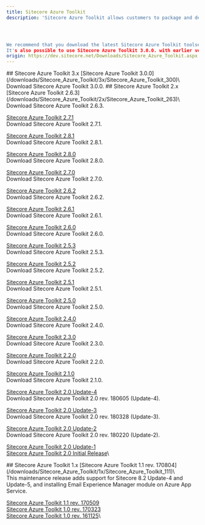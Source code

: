 ```yaml
---
title: Sitecore Azure Toolkit
description: 'Sitecore Azure Toolkit allows customers to package and deploy Sitecore solutions to Microsoft Azure and provides out of the box integration with Azure services such as Application Insights, Redis Cache Service and Azure Search.




We recommend that you download the latest Sitecore Azure Toolkit toolset: version 3.0.0.
It's also possible to use Sitecore Azure Toolkit 3.0.0. with earlier versions of XP.'
origin: https://dev.sitecore.net/Downloads/Sitecore_Azure_Toolkit.aspx
---
```


<Card variant='outlineRaised' px={0} mb={8}>
<CardHeader>
## Sitecore Azure Toolkit 3.x
</CardHeader>
<CardBody>
[Sitecore Azure Toolkit 3.0.0](/downloads/Sitecore_Azure_Toolkit/3x/Sitecore_Azure_Toolkit_300)\
Download Sitecore Azure Toolkit 3.0.0.


</CardBody>          
</Card>
<Card variant='outlineRaised' px={0} mb={8}>
<CardHeader>
## Sitecore Azure Toolkit 2.x
</CardHeader>
<CardBody>
[Sitecore Azure Toolkit 2.6.3](/downloads/Sitecore_Azure_Toolkit/2x/Sitecore_Azure_Toolkit_263)\
Download Sitecore Azure Toolkit 2.6.3.

[Sitecore Azure Toolkit 2.7.1](/downloads/Sitecore_Azure_Toolkit/2x/Sitecore_Azure_Toolkit_271)\
Download Sitecore Azure Toolkit 2.7.1.

[Sitecore Azure Toolkit 2.8.1](/downloads/Sitecore_Azure_Toolkit/2x/Sitecore_Azure_Toolkit_281)\
Download Sitecore Azure Toolkit 2.8.1.

[Sitecore Azure Toolkit 2.8.0](/downloads/Sitecore_Azure_Toolkit/2x/Sitecore_Azure_Toolkit_280)\
Download Sitecore Azure Toolkit 2.8.0.

[Sitecore Azure Toolkit 2.7.0](/downloads/Sitecore_Azure_Toolkit/2x/Sitecore_Azure_Toolkit_270)\
Download Sitecore Azure Toolkit 2.7.0.

[Sitecore Azure Toolkit 2.6.2](/downloads/Sitecore_Azure_Toolkit/2x/Sitecore_Azure_Toolkit_262)\
Download Sitecore Azure Toolkit 2.6.2.

[Sitecore Azure Toolkit 2.6.1](/downloads/Sitecore_Azure_Toolkit/2x/Sitecore_Azure_Toolkit_261)\
Download Sitecore Azure Toolkit 2.6.1.

[Sitecore Azure Toolkit 2.6.0](/downloads/Sitecore_Azure_Toolkit/2x/Sitecore_Azure_Toolkit_260)\
Download Sitecore Azure Toolkit 2.6.0.

[Sitecore Azure Toolkit 2.5.3](/downloads/Sitecore_Azure_Toolkit/2x/Sitecore_Azure_Toolkit_253)\
Download Sitecore Azure Toolkit 2.5.3.

[Sitecore Azure Toolkit 2.5.2](/downloads/Sitecore_Azure_Toolkit/2x/Sitecore_Azure_Toolkit_252)\
Download Sitecore Azure Toolkit 2.5.2.

[Sitecore Azure Toolkit 2.5.1](/downloads/Sitecore_Azure_Toolkit/2x/Sitecore_Azure_Toolkit_251)\
Download Sitecore Azure Toolkit 2.5.1.

[Sitecore Azure Toolkit 2.5.0](/downloads/Sitecore_Azure_Toolkit/2x/Sitecore_Azure_Toolkit_250)\
Download Sitecore Azure Toolkit 2.5.0.

[Sitecore Azure Toolkit 2.4.0](/downloads/Sitecore_Azure_Toolkit/2x/Sitecore_Azure_Toolkit_240)\
Download Sitecore Azure Toolkit 2.4.0.

[Sitecore Azure Toolkit 2.3.0](/downloads/Sitecore_Azure_Toolkit/2x/Sitecore_Azure_Toolkit_230)\
Download Sitecore Azure Toolkit 2.3.0.

[Sitecore Azure Toolkit 2.2.0](/downloads/Sitecore_Azure_Toolkit/2x/Sitecore_Azure_Toolkit_220)\
Download Sitecore Azure Toolkit 2.2.0.

[Sitecore Azure Toolkit 2.1.0](/downloads/Sitecore_Azure_Toolkit/2x/Sitecore_Azure_Toolkit_210)\
Download Sitecore Azure Toolkit 2.1.0.

[Sitecore Azure Toolkit 2.0 Update-4](/downloads/Sitecore_Azure_Toolkit/2x/Sitecore_Azure_Toolkit_204)\
Download Sitecore Azure Toolkit 2.0 rev. 180605 (Update-4).

[Sitecore Azure Toolkit 2.0 Update-3](/downloads/Sitecore_Azure_Toolkit/2x/Sitecore_Azure_Toolkit_203)\
Download Sitecore Azure Toolkit 2.0 rev. 180328 (Update-3).

[Sitecore Azure Toolkit 2.0 Update-2](/downloads/Sitecore_Azure_Toolkit/2x/Sitecore_Azure_Toolkit_202)\
Download Sitecore Azure Toolkit 2.0 rev. 180220 (Update-2).

[Sitecore Azure Toolkit 2.0 Update-1](/downloads/Sitecore_Azure_Toolkit/2x/Sitecore_Azure_Toolkit_201)\
[Sitecore Azure Toolkit 2.0 Initial Release](/downloads/Sitecore_Azure_Toolkit/2x/Sitecore_Azure_Toolkit_200)\

</CardBody>          
</Card>
<Card variant='outlineRaised' px={0} mb={8}>
<CardHeader>
## Sitecore Azure Toolkit 1.x
</CardHeader>
<CardBody>
[Sitecore Azure Toolkit 1.1 rev. 170804](/downloads/Sitecore_Azure_Toolkit/1x/Sitecore_Azure_Toolkit_111)\
This maintenance release adds support for Sitecore 8.2 Update-4 and Update-5, and installing Email Experience Manager module on Azure App Service.

[Sitecore Azure Toolkit 1.1 rev. 170509](/downloads/Sitecore_Azure_Toolkit/1x/Sitecore_Azure_Toolkit_110)\
[Sitecore Azure Toolkit 1.0 rev. 170323](/downloads/Sitecore_Azure_Toolkit/1x/Sitecore_Azure_Toolkit_103)\
[Sitecore Azure Toolkit 1.0 rev. 161125](/downloads/Sitecore_Azure_Toolkit/1x/Sitecore_Azure_Toolkit_100)\

</CardBody>          
</Card>